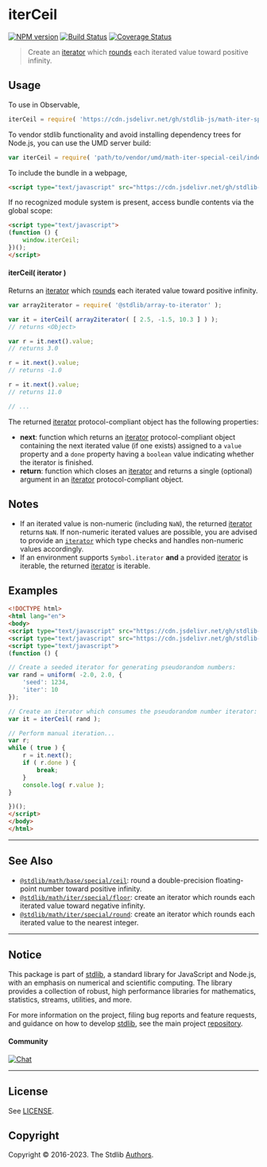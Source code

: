 <!--

@license Apache-2.0

Copyright (c) 2020 The Stdlib Authors.

Licensed under the Apache License, Version 2.0 (the "License");
you may not use this file except in compliance with the License.
You may obtain a copy of the License at

   http://www.apache.org/licenses/LICENSE-2.0

Unless required by applicable law or agreed to in writing, software
distributed under the License is distributed on an "AS IS" BASIS,
WITHOUT WARRANTIES OR CONDITIONS OF ANY KIND, either express or implied.
See the License for the specific language governing permissions and
limitations under the License.

-->

# iterCeil

[![NPM version][npm-image]][npm-url] [![Build Status][test-image]][test-url] [![Coverage Status][coverage-image]][coverage-url] <!-- [![dependencies][dependencies-image]][dependencies-url] -->

> Create an [iterator][mdn-iterator-protocol] which [rounds][@stdlib/math/base/special/ceil] each iterated value toward positive infinity.

<!-- Section to include introductory text. Make sure to keep an empty line after the intro `section` element and another before the `/section` close. -->

<section class="intro">

</section>

<!-- /.intro -->

<!-- Package usage documentation. -->



<section class="usage">

## Usage

To use in Observable,

```javascript
iterCeil = require( 'https://cdn.jsdelivr.net/gh/stdlib-js/math-iter-special-ceil@umd/browser.js' )
```

To vendor stdlib functionality and avoid installing dependency trees for Node.js, you can use the UMD server build:

```javascript
var iterCeil = require( 'path/to/vendor/umd/math-iter-special-ceil/index.js' )
```

To include the bundle in a webpage,

```html
<script type="text/javascript" src="https://cdn.jsdelivr.net/gh/stdlib-js/math-iter-special-ceil@umd/browser.js"></script>
```

If no recognized module system is present, access bundle contents via the global scope:

```html
<script type="text/javascript">
(function () {
    window.iterCeil;
})();
</script>
```

#### iterCeil( iterator )

Returns an [iterator][mdn-iterator-protocol] which [rounds][@stdlib/math/base/special/ceil] each iterated value toward positive infinity.

```javascript
var array2iterator = require( '@stdlib/array-to-iterator' );

var it = iterCeil( array2iterator( [ 2.5, -1.5, 10.3 ] ) );
// returns <Object>

var r = it.next().value;
// returns 3.0

r = it.next().value;
// returns -1.0

r = it.next().value;
// returns 11.0

// ...
```

The returned [iterator][mdn-iterator-protocol] protocol-compliant object has the following properties:

-   **next**: function which returns an [iterator][mdn-iterator-protocol] protocol-compliant object containing the next iterated value (if one exists) assigned to a `value` property and a `done` property having a `boolean` value indicating whether the iterator is finished.
-   **return**: function which closes an [iterator][mdn-iterator-protocol] and returns a single (optional) argument in an [iterator][mdn-iterator-protocol] protocol-compliant object.

</section>

<!-- /.usage -->

<!-- Package usage notes. Make sure to keep an empty line after the `section` element and another before the `/section` close. -->

<section class="notes">

## Notes

-   If an iterated value is non-numeric (including `NaN`), the returned [iterator][mdn-iterator-protocol] returns `NaN`. If non-numeric iterated values are possible, you are advised to provide an [`iterator`][mdn-iterator-protocol] which type checks and handles non-numeric values accordingly.
-   If an environment supports `Symbol.iterator` **and** a provided [iterator][mdn-iterator-protocol] is iterable, the returned [iterator][mdn-iterator-protocol] is iterable.

</section>

<!-- /.notes -->

<!-- Package usage examples. -->

<section class="examples">

## Examples

<!-- eslint no-undef: "error" -->

```html
<!DOCTYPE html>
<html lang="en">
<body>
<script type="text/javascript" src="https://cdn.jsdelivr.net/gh/stdlib-js/random-iter-uniform@umd/browser.js"></script>
<script type="text/javascript" src="https://cdn.jsdelivr.net/gh/stdlib-js/math-iter-special-ceil@umd/browser.js"></script>
<script type="text/javascript">
(function () {

// Create a seeded iterator for generating pseudorandom numbers:
var rand = uniform( -2.0, 2.0, {
    'seed': 1234,
    'iter': 10
});

// Create an iterator which consumes the pseudorandom number iterator:
var it = iterCeil( rand );

// Perform manual iteration...
var r;
while ( true ) {
    r = it.next();
    if ( r.done ) {
        break;
    }
    console.log( r.value );
}

})();
</script>
</body>
</html>
```

</section>

<!-- /.examples -->

<!-- Section to include cited references. If references are included, add a horizontal rule *before* the section. Make sure to keep an empty line after the `section` element and another before the `/section` close. -->

<section class="references">

</section>

<!-- /.references -->

<!-- Section for related `stdlib` packages. Do not manually edit this section, as it is automatically populated. -->

<section class="related">

* * *

## See Also

-   <span class="package-name">[`@stdlib/math/base/special/ceil`][@stdlib/math/base/special/ceil]</span><span class="delimiter">: </span><span class="description">round a double-precision floating-point number toward positive infinity.</span>
-   <span class="package-name">[`@stdlib/math/iter/special/floor`][@stdlib/math/iter/special/floor]</span><span class="delimiter">: </span><span class="description">create an iterator which rounds each iterated value toward negative infinity.</span>
-   <span class="package-name">[`@stdlib/math/iter/special/round`][@stdlib/math/iter/special/round]</span><span class="delimiter">: </span><span class="description">create an iterator which rounds each iterated value to the nearest integer.</span>

</section>

<!-- /.related -->

<!-- Section for all links. Make sure to keep an empty line after the `section` element and another before the `/section` close. -->


<section class="main-repo" >

* * *

## Notice

This package is part of [stdlib][stdlib], a standard library for JavaScript and Node.js, with an emphasis on numerical and scientific computing. The library provides a collection of robust, high performance libraries for mathematics, statistics, streams, utilities, and more.

For more information on the project, filing bug reports and feature requests, and guidance on how to develop [stdlib][stdlib], see the main project [repository][stdlib].

#### Community

[![Chat][chat-image]][chat-url]

---

## License

See [LICENSE][stdlib-license].


## Copyright

Copyright &copy; 2016-2023. The Stdlib [Authors][stdlib-authors].

</section>

<!-- /.stdlib -->

<!-- Section for all links. Make sure to keep an empty line after the `section` element and another before the `/section` close. -->

<section class="links">

[npm-image]: http://img.shields.io/npm/v/@stdlib/math-iter-special-ceil.svg
[npm-url]: https://npmjs.org/package/@stdlib/math-iter-special-ceil

[test-image]: https://github.com/stdlib-js/math-iter-special-ceil/actions/workflows/test.yml/badge.svg?branch=main
[test-url]: https://github.com/stdlib-js/math-iter-special-ceil/actions/workflows/test.yml?query=branch:main

[coverage-image]: https://img.shields.io/codecov/c/github/stdlib-js/math-iter-special-ceil/main.svg
[coverage-url]: https://codecov.io/github/stdlib-js/math-iter-special-ceil?branch=main

<!--

[dependencies-image]: https://img.shields.io/david/stdlib-js/math-iter-special-ceil.svg
[dependencies-url]: https://david-dm.org/stdlib-js/math-iter-special-ceil/main

-->

[chat-image]: https://img.shields.io/gitter/room/stdlib-js/stdlib.svg
[chat-url]: https://gitter.im/stdlib-js/stdlib/

[stdlib]: https://github.com/stdlib-js/stdlib

[stdlib-authors]: https://github.com/stdlib-js/stdlib/graphs/contributors

[umd]: https://github.com/umdjs/umd
[es-module]: https://developer.mozilla.org/en-US/docs/Web/JavaScript/Guide/Modules

[deno-url]: https://github.com/stdlib-js/math-iter-special-ceil/tree/deno
[umd-url]: https://github.com/stdlib-js/math-iter-special-ceil/tree/umd
[esm-url]: https://github.com/stdlib-js/math-iter-special-ceil/tree/esm
[branches-url]: https://github.com/stdlib-js/math-iter-special-ceil/blob/main/branches.md

[stdlib-license]: https://raw.githubusercontent.com/stdlib-js/math-iter-special-ceil/main/LICENSE

[mdn-iterator-protocol]: https://developer.mozilla.org/en-US/docs/Web/JavaScript/Reference/Iteration_protocols#The_iterator_protocol

<!-- <related-links> -->

[@stdlib/math/base/special/ceil]: https://github.com/stdlib-js/math-base-special-ceil/tree/umd

[@stdlib/math/iter/special/floor]: https://github.com/stdlib-js/math-iter-special-floor/tree/umd

[@stdlib/math/iter/special/round]: https://github.com/stdlib-js/math-iter-special-round/tree/umd

<!-- </related-links> -->

</section>

<!-- /.links -->
